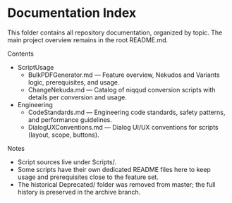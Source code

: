 # Documentation Index

This folder contains all repository documentation, organized by topic. The main project overview remains in the root README.md.

Contents

- ScriptUsage
  - BulkPDFGenerator.md — Feature overview, Nekudos and Variants logic, prerequisites, and usage.
  - ChangeNekuda.md — Catalog of niqqud conversion scripts with details per conversion and usage.
- Engineering
  - CodeStandards.md — Engineering code standards, safety patterns, and performance guidelines.
  - DialogUXConventions.md — Dialog UI/UX conventions for scripts (layout, scope, buttons).

Notes

- Script sources live under Scripts/.
- Some scripts have their own dedicated README files here to keep usage and prerequisites close to the feature set.
- The historical Deprecated/ folder was removed from master; the full history is preserved in the archive branch.
